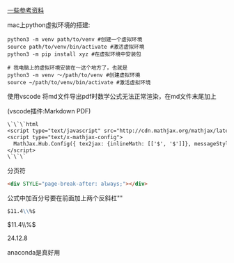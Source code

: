
[一些参考资料](https://zh.d2l.ai/)

mac上python虚拟环境的搭建:
```shell
python3 -m venv path/to/venv #创建一个虚拟环境
source path/to/venv/bin/activate #激活虚拟环境
python3 -m pip install xyz #在虚拟环境中安装包

# 我电脑上的虚拟环境安装在～这个地方了，也就是
python3 -m venv ～/path/to/venv #创建虚拟环境
source ~/path/to/venv/bin/activate #激活虚拟环境
```
使用vscode 将md文件导出pdf时数学公式无法正常渲染，在md文件末尾加上

(vscode插件:Markdown PDF)
```txt
\`\`\`html
<script type="text/javascript" src="http://cdn.mathjax.org/mathjax/latest/MathJax.js?config=TeX-AMS-MML_HTMLorMML"></script>
<script type="text/x-mathjax-config">
  MathJax.Hub.Config({ tex2jax: {inlineMath: [['$', '$']]}, messageStyle: "none" });
</script>
\`\`\`
```
分页符
```html
<div STYLE="page-break-after: always;"></div>
```
公式中加百分号要在前面加上两个反斜杠"\"
```md
$11.4\\%$
```
$11.4\\%$

24.12.8

anaconda是真好用

